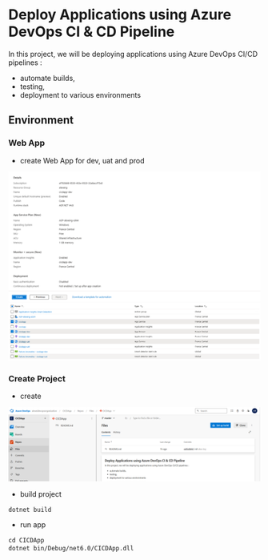 # Deploy Applications using Azure DevOps CI & CD Pipeline

In this project, we will be deploying applications using Azure DevOps CI/CD pipelines :
- automate builds,
- testing,
- deployment to various environments

## Environment

### Web App

- create Web App for dev, uat and prod
<img src="/pictures/webapp.png" title="web app"  width="900">
<img src="/pictures/webapp1.png" title="web app"  width="900">

### Create Project

- create 
<img src="/pictures/project.png" title="project"  width="900">

- build project
```
dotnet build
```

- run app
```
cd CICDApp
dotnet bin/Debug/net6.0/CICDApp.dll
```